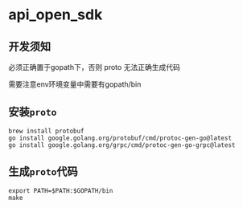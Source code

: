 # api_open_sdk

## 开发须知

必须正确置于gopath下，否则 proto 无法正确生成代码

需要注意env环境变量中需要有gopath/bin

## 安装`proto`

```shell
brew install protobuf
go install google.golang.org/protobuf/cmd/protoc-gen-go@latest
go install google.golang.org/grpc/cmd/protoc-gen-go-grpc@latest
```

## 生成`proto`代码

```shell
export PATH=$PATH:$GOPATH/bin
make
```